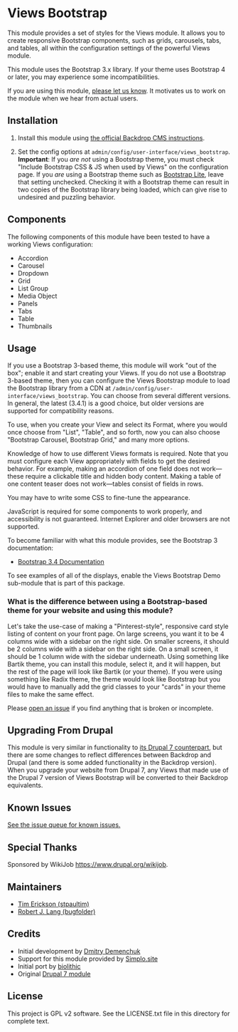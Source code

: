 Views Bootstrap
===============

This module provides a set of styles for the Views module. It allows you to
create responsive Bootstrap components, such as grids, carousels, tabs, and
tables, all within the configuration settings of the powerful Views module.

This module uses the Bootstrap 3.x library. If your theme uses Bootstrap 4 or
later, you may experience some incompatibilities.

If you are using this module, [please let us know](https://github.com/backdrop-contrib/views_bootstrap/issues/27).
It motivates us to work on the module when we hear from actual users.

Installation
------------

1) Install this module using [the official Backdrop CMS instructions](https://backdropcms.org/guide/modules).

2) Set the config options at `admin/config/user-interface/views_bootstrap`. **Important**: If you _are not_ using a Bootstrap theme, you must check "Include Bootstrap CSS & JS when used by Views" on the configuration page. If you _are_ using a Bootstrap theme such as [Bootstrap Lite](https://backdropcms.org/project/bootstrap_lite), leave that setting unchecked. Checking it with a Bootstrap theme can result in two copies of the Bootstrap library being loaded, which can give rise to undesired and puzzling behavior.

Components
----------

The following components of this module have been tested to have a working Views configuration:

- Accordion
- Carousel
- Dropdown
- Grid
- List Group
- Media Object
- Panels
- Tabs
- Table
- Thumbnails

Usage
-----

If you use a Bootstrap 3-based theme, this module will work "out of the box"; enable it and start creating your Views. If you do not use a Bootstrap 3-based theme, then you can configure the Views Bootstrap module to load the Bootstrap library from a CDN at `/admin/config/user-interface/views_bootstrap`. You can choose from several different versions. In general, the latest (3.4.1) is a good choice, but older versions are supported for compatibility reasons.

To use, when you create your View and select its Format, where you would once choose from "List", "Table", and so forth, now you can also choose "Bootstrap Carousel, Bootstrap Grid," and many more options.

Knowledge of how to use different Views formats is required. Note that you must configure each View appropriately with fields to get the desired behavior. For example, making an accordion of one field does not work—these require a clickable title and hidden body content.  Making a table of one content teaser does not work—tables consist of fields in rows.

You may have to write some CSS to fine-tune the appearance.

JavaScript is required for some components to work properly, and accessibility is not guaranteed. Internet Explorer and older browsers are not supported.

To become familiar with what this module provides, see the Bootstrap 3 documentation:

* [Bootstrap 3.4 Documentation](https://getbootstrap.com/docs/3.4/)

To see examples of all of the displays, enable the Views Bootstrap Demo sub-module that is part of this package.

### What is the difference between using a Bootstrap-based theme for your website and using this module?

Let's take the use-case of making a "Pinterest-style", responsive card style listing of content on your front page.  On large screens, you want it to be 4 columns wide with a sidebar on the right side.  On smaller screens, it should be 2 columns wide with a sidebar on the right side.  On a small screen, it should be 1 column wide with the sidebar underneath.  Using something like Bartik theme, you can install this module, select it, and it will happen, but the rest of the page will look like Bartik (or your theme).  If you were using something like Radix theme, the theme would look like Bootstrap but you would have to manually add the grid classes to your "cards" in your theme files to make the same effect.

Please [open an issue](https://github.com/backdrop-contrib/views_bootstrap/issues) if you find anything that is broken or incomplete.

Upgrading From Drupal
---------------------

This module is very similar in functionality to [its Drupal 7 counterpart](https://drupal.org/project/views_bootstrap), but there are some changes to reflect differences between Backdrop and Drupal (and there is some added functionality in the Backdrop version). When you upgrade your website from Drupal 7, any Views that made use of the Drupal 7 version of Views Bootstrap will be converted to their Backdrop equivalents.

Known Issues
------------

[See the issue queue for known issues.](https://github.com/backdrop-contrib/views_bootstrap/issues)

Special Thanks
--------------

Sponsored by WikiJob <https://www.drupal.org/wikijob>.

Maintainers
-----------

- [Tim Erickson (stpaultim)](https://github.com/stpaultim)
- [Robert J. Lang (bugfolder)](https://github.com/bugfolder)

Credits
-----------

- Initial development by [Dmitry Demenchuk](http://www.demenchuk.me/)
- Support for this module provided by [Simplo.site](https://www.simplo.site)
- Initial port by [biolithic](https://github.com/biolithic)
- Original [Drupal 7 module](https://www.drupal.org/project/views_bootstrap)

License
-------

This project is GPL v2 software. See the LICENSE.txt file in this directory for complete text.
